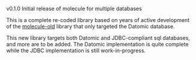 v0.1.0 Initial release of molecule for multiple databases

This is a complete re-coded library based on years of active development of the [molecule-old](https://github.com/scalamolecule/molecule-old) library that only targeted the Datomic database.

This new library targets both Datomic and JDBC-compliant sql databases, and more are to be added. The Datomic implementation is quite complete while the JDBC implementation is still work-in-progress.